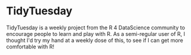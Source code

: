 # TidyTuesday
TidyTuesday is a weekly project from the R 4 DataScience community to encourage people to learn and play with R. As a semi-regular user of R, I thought I'd try my hand at a weekly dose of this, to see if I can get more comfortable with R!
